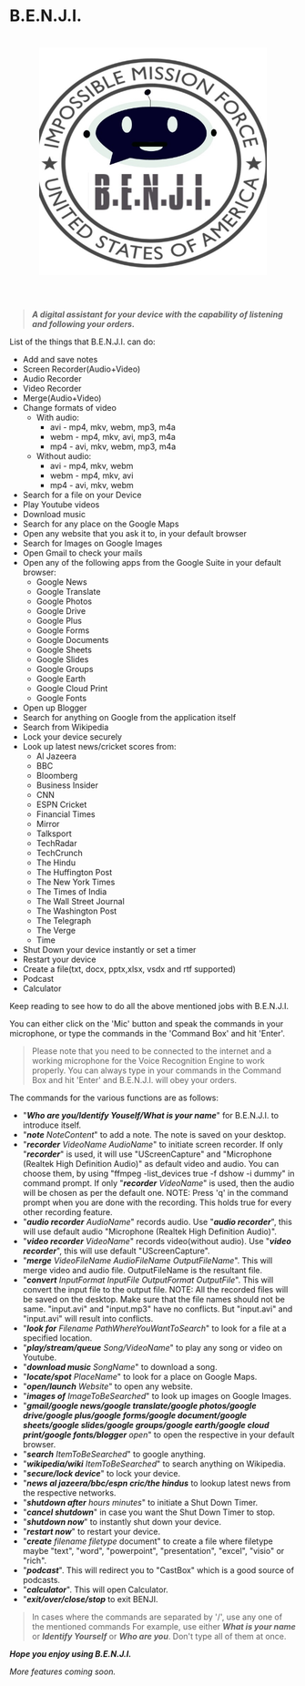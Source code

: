 # B.E.N.J.I.

<h1 align="center">
  <img width="400" src="https://raw.githubusercontent.com/the-ethan-hunt/B.E.N.J.I./master/benji_final.ico">
  <br>
  <br>
</h1>

> _***A digital assistant for your device with the capability of listening and following your orders.***_


List of the things that B.E.N.J.I. can do:

* Add and save notes
* Screen Recorder(Audio+Video)
* Audio Recorder
* Video Recorder
* Merge(Audio+Video)
* Change formats of video
  * With audio:
    * avi - mp4, mkv, webm, mp3, m4a 
    * webm - mp4, mkv, avi, mp3, m4a
    * mp4 - avi, mkv, webm, mp3, m4a
  * Without audio:
    * avi - mp4, mkv, webm
    * webm - mp4, mkv, avi
    * mp4 - avi, mkv, webm
* Search for a file on your Device
* Play Youtube videos
* Download music
* Search for any place on the Google Maps
* Open any website that you ask it to, in your default browser
* Search for Images on Google Images
* Open Gmail to check your mails
* Open any of the following apps from the Google Suite in your default browser:
  * Google News
  * Google Translate
  * Google Photos
  * Google Drive
  * Google Plus
  * Google Forms
  * Google Documents
  * Google Sheets
  * Google Slides
  * Google Groups
  * Google Earth
  * Google Cloud Print
  * Google Fonts
* Open up Blogger
* Search for anything on Google from the application itself
* Search from Wikipedia
* Lock your device securely
* Look up latest news/cricket scores from:
  * Al Jazeera
  * BBC
  * Bloomberg
  * Business Insider
  * CNN
  * ESPN Cricket
  * Financial Times
  * Mirror
  * Talksport
  * TechRadar
  * TechCrunch
  * The Hindu
  * The Huffington Post
  * The New York Times
  * The Times of India
  * The Wall Street Journal
  * The Washington Post
  * The Telegraph
  * The Verge
  * Time
* Shut Down your device instantly or set a timer
* Restart your device
* Create a file(txt, docx, pptx,xlsx, vsdx and rtf supported)
* Podcast
* Calculator

Keep reading to see how to do all the above mentioned jobs with B.E.N.J.I.

You can either click on the 'Mic' button and speak the commands in your microphone, or type the commands in the 'Command Box' and hit 'Enter'.

>Please note that you need to be connected to the internet and a working microphone for the Voice Recognition Engine to work properly.
You can always type in your commands in the Command Box and hit 'Enter' and B.E.N.J.I. will obey your orders.

The commands for the various functions are as follows:

* "***Who are you/Identify Youself/What is your name***" for B.E.N.J.I. to introduce itself.
* "***note*** _NoteContent_" to add a note. The note is saved on your desktop.
* "***recorder*** _VideoName_ _AudioName_" to initiate screen recorder. If only "***recorder***" is used, it will use "UScreenCapture" and "Microphone (Realtek High Definition Audio)" as default video and audio. You can choose them, by using "ffmpeg -list_devices true -f dshow -i dummy" in command prompt. If only "***recorder*** _VideoName_" is used, then the audio will be chosen as per the default one. NOTE: Press 'q' in the command prompt when you are done with the recording. This holds true for every other recording feature.
* "***audio recorder*** _AudioName_" records audio. Use "***audio recorder***", this will use default audio "Microphone (Realtek High Definition Audio)".
* "***video recorder*** _VideoName_" records video(without audio). Use "***video recorder***", this will use default "UScreenCapture".
* "***merge*** _VideoFileName_ _AudioFileName_ _OutputFileName_". This will merge video and audio file. OutputFileName is the resultant file.
* "***convert*** _InputFormat_ _InputFile_ _OutputFormat_ _OutputFile_". This will convert the input file to the output file.
NOTE: All the recorded files will be saved on the desktop. Make sure that the file names should not be same. "input.avi" and "input.mp3" have no conflicts. But "input.avi" and "input.avi" will result into conflicts. 
* "***look for*** _Filename_ _PathWhereYouWantToSearch_" to look for a file at a specified location.
* "***play/stream/queue*** _Song/VideoName_" to play any song or video on Youtube.
* "***download music*** _SongName_" to download a song.
* "***locate/spot*** _PlaceName_" to look for a place on Google Maps.
* "***open/launch*** _Website_" to open any website.
* "***images of*** _ImageToBeSearched_" to look up images on Google Images.
* "***gmail/google news/google translate/google photos/google drive/google plus/google forms/google document/google sheets/google slides/google groups/google earth/google cloud print/google fonts/blogger*** _open_" to open the respective in your default browser.
* "***search*** _ItemToBeSearched_" to google anything.
* "***wikipedia/wiki*** _ItemToBeSearched_" to search anything on Wikipedia.
* "***secure/lock device***" to lock your device.
* "***news al jazeera/bbc/espn cric/the hindus*** to lookup latest news from the respective networks.
* "***shutdown after*** _hours_ _minutes_" to initiate a Shut Down Timer.
* "***cancel shutdown***" in case you want the Shut Down Timer to stop.
* "***shutdown now***" to instantly shut down your device.
* "***restart now***" to restart your device.
* "***create*** _filename_ _filetype_ document" to create a file where filetype maybe "text", "word", "powerpoint", "presentation", "excel", "visio" or "rich".
* "***podcast***". This will redirect you to "CastBox" which is a good source of podcasts.
* "***calculator***". This will open Calculator.
* "***exit/over/close/stop*** to exit BENJI.


>In cases where the commands are separated by '/', use any one of the mentioned commands
>For example, use either ***What is your name*** or ***Identify Yourself*** or ***Who are you***. Don't type all of them at once.

_***Hope you enjoy using B.E.N.J.I.***_

_More features coming soon._
